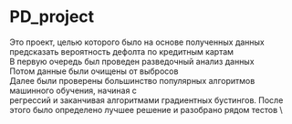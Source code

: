 # PD_project
Это проект, целью которого было на основе полученных данных предсказать вероятность дефолта по кредитным картам \
В первую очередь был проведен разведочный анализ данных \
Потом данные были очищены от выбросов \
Далее были проверены большинство популярных алгоритмов машинного обучения, начиная с \
регрессий и заканчивая алгоритмами градиентных бустингов.
После этого было определено лучшее решение и разобрано рядом тестов \ 

